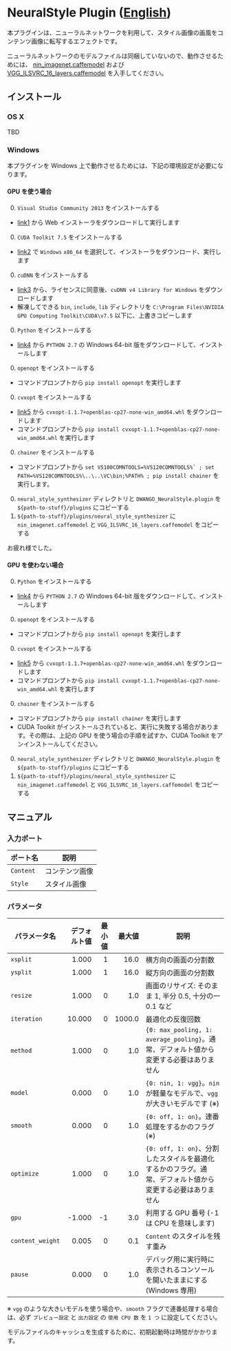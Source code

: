 NeuralStyle Plugin ([English](./README.md))
====================

本プラグインは、ニューラルネットワークを利用して、スタイル画像の画風をコンテンツ画像に転写するエフェクトです。

ニューラルネットワークのモデルファイルは同梱していないので、動作させるためには、 [nin_imagenet.caffemodel](https://gist.github.com/mavenlin/d802a5849de39225bcc6) および [VGG_ILSVRC_16_layers.caffemodel](https://gist.github.com/ksimonyan/211839e770f7b538e2d8#file-readme-md) を入手してください。

## インストール

### OS X

TBD

### Windows

本プラグインを Windows 上で動作させるためには、下記の環境設定が必要になります。

#### GPU を使う場合

0. `Visual Studio Community 2013` をインストールする
 * [link1](https://www.visualstudio.com/ja-jp/downloads/download-visual-studio-vs.aspx) から Web インストーラをダウンロードして実行します
0. `CUDA Toolkit 7.5` をインストールする
 * [link2](https://developer.nvidia.com/cuda-downloads) で `Windows` `x86_64` を選択して、インストーラをダウンロード、実行します
0. `cuDNN` をインストールする
 * [link3](https://developer.nvidia.com/rdp/cudnn-download) から、ライセンスに同意後、`cuDNN v4 Library for Windows` をダウンロードします
 * 解凍してできる `bin`, `include`, `lib` ディレクトリを `C:\Program Files\NVIDIA GPU Computing Toolkit\CUDA\v7.5` 以下に、上書きコピーします
0. `Python` をインストールする
 * [link4](https://www.continuum.io/downloads) から `PYTHON 2.7` の Windows 64-bit 版をダウンロードして、インストールします
0. `openopt` をインストールする
 * コマンドプロンプトから `pip install openopt` を実行します
0. `cvxopt` をインストールする
 * [link5](http://www.lfd.uci.edu/~gohlke/pythonlibs/#cvxopt) から `cvxopt-1.1.7+openblas-cp27-none-win_amd64.whl` をダウンロードします
 * コマンドプロンプトから `pip install cvxopt-1.1.7+openblas-cp27-none-win_amd64.whl` を実行します
0. `chainer` をインストールする
 * コマンドプロンプトから ```set VS100COMNTOOLS=%VS120COMNTOOLS%` ; set PATH=%VS120COMNTOOLS%\..\..\VC\bin;%PATH% ; pip install chainer``` を実行します。
0. `neural_style_synthesizer` ディレクトリと `DWANGO_NeuralStyle.plugin` を `${path-to-stuff}/plugins` にコピーする
0. `${path-to-stuff}/plugins/neural_style_synthesizer` に `nin_imagenet.caffemodel` と `VGG_ILSVRC_16_layers.caffemodel` をコピーする

お疲れ様でした。

#### GPU を使わない場合

0. `Python` をインストールする
 * [link4](https://www.continuum.io/downloads) から `PYTHON 2.7` の Windows 64-bit 版をダウンロードして、インストールします
0. `openopt` をインストールする
 * コマンドプロンプトから `pip install openopt` を実行します
0. `cvxopt` をインストールする
 * [link5](http://www.lfd.uci.edu/~gohlke/pythonlibs/#cvxopt) から `cvxopt-1.1.7+openblas-cp27-none-win_amd64.whl` をダウンロードします
 * コマンドプロンプトから `pip install cvxopt-1.1.7+openblas-cp27-none-win_amd64.whl` を実行します
0. `chainer` をインストールする
 * コマンドプロンプトから ```pip install chainer``` を実行します
 * CUDA Toolkit がインストールされていると、実行に失敗する場合があります。その際は、上記の GPU を使う場合の手順を試すか、CUDA Toolkit をアンインストールしてください。
0. `neural_style_synthesizer` ディレクトリと `DWANGO_NeuralStyle.plugin` を `${path-to-stuff}/plugins` にコピーする
0. `${path-to-stuff}/plugins/neural_style_synthesizer` に `nin_imagenet.caffemodel` と `VGG_ILSVRC_16_layers.caffemodel` をコピーする

## マニュアル

### 入力ポート

| ポート名 | 説明 |
| --- | --- |
| `Content` | コンテンツ画像 |
| `Style`   | スタイル画像 |

### パラメータ

| パラメータ名 | デフォルト値 | 最小値 | 最大値 | 説明 |
| --- | ---:| ---:| ---:| --- |
| `xsplit`         |  1.000 |  1 |   16.0 | 横方向の画面の分割数 |
| `ysplit`         |  1.000 |  1 |   16.0 | 縦方向の画面の分割数 |
| `resize`         |  1.000 |  0 |    1.0 | 画面のリサイズ: そのまま 1, 半分 0.5, 十分の一 0.1 など |
| `iteration`      | 10.000 |  0 | 1000.0 | 最適化の反復回数 |
| `method`         |  1.000 |  0 |    1.0 | `{0: max_pooling, 1: average_pooling}`。通常、デフォルト値から変更する必要はありません |
| `model`          |  0.000 |  0 |    1.0 | `{0: nin, 1: vgg}`。`nin` が軽量なモデルで、`vgg` が大きいモデルです (※) |
| `smooth`         |  0.000 |  0 |    1.0 | `{0: off, 1: on}`。連番処理をするかのフラグ (※) |
| `optimize`       |  1.000 |  0 |    1.0 | `{0: off, 1: on}`、分割したスタイルを最適化するかのフラグ。通常、デフォルト値から変更する必要はありません |
| `gpu`            | -1.000 | -1 |    3.0 | 利用する GPU 番号 (-1 は CPU を意味します) |
| `content_weight` |  0.005 |  0 |    0.1 | `Content` のスタイルを残す重み |
| `pause`          |  0.000 |  0 |    1.0 | デバッグ用に実行時に表示されるコンソールを開いたままにする (Windows 専用) |

※ `vgg` のような大きいモデルを使う場合や、`smooth` フラグで連番処理する場合は、必ず `プレビュー設定` と `出力設定` の `使用 CPU 数` を `1 つ` に設定してください。

モデルファイルのキャッシュを生成するために、初期起動時は時間がかかります。
